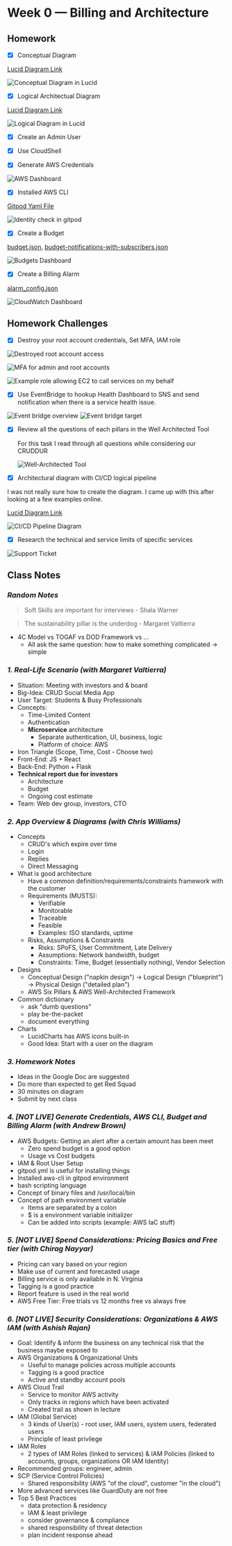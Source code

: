 # Week 0 — Billing and Architecture

## Homework

- [x] Conceptual Diagram

[Lucid Diagram Link](https://lucid.app/lucidchart/94ba19ca-dc63-4646-8aa5-59c6bd457592/edit?viewport_loc=-820%2C-442%2C3328%2C1598%2C0_0&invitationId=inv_cf5a0d28-eb97-4ab7-bf44-097bb0c41a65)

![Conceptual Diagram in Lucid](./assets/week0-conceptual-diagram.PNG)

- [x] Logical Architectual Diagram

[Lucid Diagram Link](https://lucid.app/lucidchart/779c8a31-bc89-4566-866e-d867c623207c/edit?viewport_loc=33%2C214%2C3138%2C1335%2C0_0&invitationId=inv_20c78894-3f2d-4032-95e8-e4eea91db021)

![Logical Diagram in Lucid](./assets/week0-logical-diagram.png)

- [x] Create an Admin User
- [x] Use CloudShell

- [x] Generate AWS Credentials

![AWS Dashboard](./assets/week0-credentials.PNG)

- [x] Installed AWS CLI

[Gitpod Yaml File](../.gitpod.yml)

![Identity check in gitpod](./assets/week0-cli.PNG)

- [x] Create a Budget

[budget.json](../aws/json/budget.json),
[budget-notifications-with-subscribers.json](../aws/json/budget-notifications-with-subscribers.json)

![Budgets Dashboard](./assets/week0-budget.PNG)

- [x] Create a Billing Alarm

[alarm_config.json](../aws/json/alarm_config.json)

![CloudWatch Dashboard](./assets/week0-alarm.PNG)

## Homework Challenges

- [x] Destroy your root account credentials, Set MFA, IAM role

![Destroyed root account access](./assets/week0-rootcredentials.PNG)

![MFA for admin and root accounts](./assets/week0-MFA.PNG)

![Example role allowing EC2 to call services on my behalf](./assets/week0-role.PNG)

- [x] Use EventBridge to hookup Health Dashboard to SNS and send notification when there is a service health issue.

![Event bridge overview](./assets/week0-healthSNS.PNG)
![Event bridge target](./assets/week0-healthSNS-target.PNG)

- [x] Review all the questions of each pillars in the Well Architected Tool

  For this task I read through all questions while considering our CRUDDUR

  ![Well-Architected Tool](./assets/week0-wa-tool.PNG)

- [x] Architectural diagram with CI/CD logical pipeline

I was not really sure how to create the diagram. I came up with this after looking at a few examples online.

[Lucid Diagram Link](https://lucid.app/lucidchart/53265279-5521-47bf-a6d1-b1157e158958/edit?viewport_loc=-1684%2C-543%2C5060%2C2617%2C0_0&invitationId=inv_d5cffe8d-bf8d-45d3-8ae0-ceaa8f6e90f1)

![CI/CD Pipeline Diagram](./assets/week0-cicd.png)


- [x] Research the technical and service limits of specific services

![Support Ticket](./assets/week0-ticket.PNG)

## Class Notes

### _Random Notes_

> Soft Skills are important for interviews - Shala Warner

> The sustainability pillar is the underdog - Margaret Valtierra

- 4C Model vs TOGAF vs DOD Framework vs ...
  - All ask the same question: how to make something complicated → simple

### _1. Real-Life Scenario (with Margaret Valtierra)_

- Situation: Meeting with investors and & board
- Big-Idea: CRUD Social Media App
- User Target: Students & Busy Professionals
- Concepts:
  - Time-Limited Content
  - Authentication
  - **Microservice** architecture
    - Separate authentication, UI, business, logic
    - Platform of choice: AWS
- Iron Triangle (Scope, Time, Cost - Choose two)
- Front-End: JS + React
- Back-End: Python + Flask
- **Technical report due for investors**
  - Architecture
  - Budget
  - Ongoing cost estimate
- Team: Web dev group, investors, CTO

### _2. App Overview & Diagrams (with Chris Williams)_

- Concepts
  - CRUD's which expire over time
  - Login
  - Replies
  - Direct Messaging
- What is good architecture
  - Have a common definition/requirements/constraints framework with the customer
  - Requirements (MUSTS):
    - Verifiable
    - Monitorable
    - Traceable
    - Feasible
    - Examples: ISO standards, uptime
  - Risks, Assumptions & Constraints
    - Risks: SPoFS, User Commitment, Late Delivery
    - Assumptions: Network bandwidth, budget
    - Constraints: Time, Budget (essentially nothing), Vendor Selection
- Designs
  - Conceptual Design ("napkin design") → Logical Design ("blueprint") → Physical Design ("detailed plan")
  - AWS Six Pillars & AWS Well-Architected Framework
- Common dictionary
  - ask "dumb questions"
  - play be-the-packet
  - document everything
- Charts
  - LucidCharts has AWS icons built-in
  - Good Idea: Start with a user on the diagram

### _3. Homework Notes_

- Ideas in the Google Doc are suggested
- Do more than expected to get Red Squad
- 30 minutes on diagram
- Submit by next class

### _4. [NOT LIVE] Generate Credentials, AWS CLI, Budget and Billing Alarm (with Andrew Brown)_

- AWS Budgets: Getting an alert after a certain amount has been meet
  - Zero spend budget is a good option
  - Usage vs Cost budgets
- IAM & Root User Setup
- gitpod.yml is useful for installing things
- Installed aws-cli in gitpod environment
- bash scripting language
- Concept of binary files and /usr/local/bin
- Concept of path environment variable
  - Items are separated by a colon
  - $ is a environment variable initializer
  - Can be added into scripts (example: AWS IaC stuff)

### _5. [NOT LIVE] Spend Considerations: Pricing Basics and Free tier (with Chirag Nayyar)_

- Pricing can vary based on your region
- Make use of current and forecasted usage
- Billing service is only available in N. Virginia
- Tagging is a good practice
- Report feature is used in the real world
- AWS Free Tier: Free trials vs 12 months free vs always free

### _6. [NOT LIVE] Security Considerations: Organizations & AWS IAM (with Ashish Rajan)_

- Goal: Identify & inform the business on any technical risk that the business maybe exposed to
- AWS Organizations & Organizational Units
  - Useful to manage policies across multiple accounts
  - Tagging is a good practice
  - Active and standby account pools
- AWS Cloud Trail
  - Service to monitor AWS activity
  - Only tracks in regions which have been activated
  - Created trail as shown in lecture
- IAM (Global Service)
  - 3 kinds of User(s) - root user, IAM users, system users, federated users
  - Principle of least privilege
- IAM Roles
  - 2 types of IAM Roles (linked to services) & IAM Policies (linked to accounts, groups, organizations OR IAM Identity)
- Recommended groups: engineer, admin
- SCP (Service Control Policies)
  - Shared responsibility (AWS "of the cloud", customer "in the cloud")
- More advanced services like GuardDuty are not free
- Top 5 Best Practices
  - data protection & residency
  - IAM & least privilege
  - consider governance & compliance
  - shared responsibility of threat detection
  - plan incident response ahead
